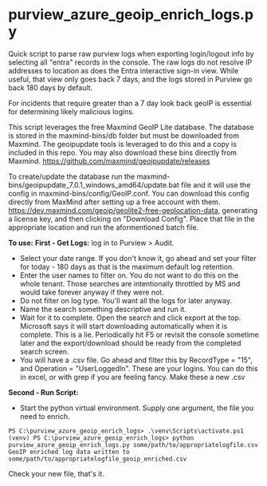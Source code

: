 # purview_azure_geoip_enrich_logs.py
Quick script to parse raw purview logs when exporting login/logout info by selecting all "entra" records in the console. The raw logs do not resolve IP addresses to location as does the Entra interactive sign-in view. While useful, that view only goes back 7 days, and the logs stored in Purview go back 180 days by default.

For incidents that require greater than a 7 day look back geoIP is essential for determining likely malicious logins.

This script leverages the free Maxmind GeoIP Lite database. The database is stored in the maxmind-bins/db folder but must be downloaded from Maxmind. The geoipupdate tools is leveraged to do this and a copy is included in this repo. You may also download these bins directly from Maxmind. https://github.com/maxmind/geoipupdate/releases

To create/update the database run the maxmind-bins/geoipupdate_7.0.1_windows_amd64/update.bat file and it will use the config in maxmind-bins/config/GeoIP.conf. You can download this config directly from MaxMind after setting up a free account with them. https://dev.maxmind.com/geoip/geolite2-free-geolocation-data, generating a license key, and then clicking on "Download Config". Place that file in the appropriate location and run the aformentioned batch file.

**To use:**
**First - Get Logs:**
log in to Purview > Audit.
- Select your date range. If you don't know it, go ahead and set your filter for today - 180 days as that is the maximum default log retention.
- Enter the user names to filter on. You do not want to do this on the whole tenant. Those searches are intentionally throttled by MS and would take forever anyway if they were not.
- Do not filter on log type. You'll want all the logs for later anyway.
- Name the search something descriptive and run it.
- Wait for it to complete. Open the search and click export at the top. Microsoft says it will start downloading automatically when it is complete. This is a lie. Periodically hit F5 or revisit the console sometime later and the export/download should be ready from the completed search screen.
- You will have a .csv file. Go ahead and filter this by RecordType = "15", and Operation = "UserLoggedIn". These are your logins. You can do this in excel, or with grep if you are feeling fancy. Make these a new .csv

**Second - Run Script:**
- Start the python virtual environment. Supply one argument, the file you need to enrich.

```
PS C:\purview_azure_geoip_enrich_logs> .\venv\Scripts\activate.ps1
(venv) PS C:\purview_azure_geoip_enrich_logs> python purview_azure_geoip_enrich_logs.py some/path/to/appropriatelogfile.csv
GeoIP enriched log data written to some/path/to/appropriatelogfile_geoip_enriched.csv
```

Check your new file, that's it.